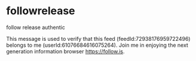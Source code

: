 # followrelease
follow release authentic

This message is used to verify that this feed (feedId:72938176959722496) belongs to me (userId:61076684616075264). Join me in enjoying the next generation information browser https://follow.is.
